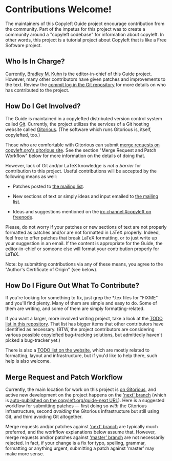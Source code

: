 # Contributions Welcome!

The maintainers of this Copyleft Guide project encourage contribution from
the community.  Part of the impetus for this project was to create a
community around a "copyleft codebase" for information about copyleft.  In
other words, this project is a tutorial project about Copyleft that is like a
Free Software project.

## Who Is In Charge?

Currently, [Bradley M. Kuhn](http://ebb.org/bkuhn/) is the editor-in-chief of
this Guide project.  However, many other contributors have given patches and
improvements to the text.  Review the
[commit log in the Git repository](https://gitorious.org/copyleft-org/tutorial/commits/master)
for more details on who has contributed to the project.

## How Do I Get Involved?

The Guide is maintained in a copylefted distributed version control system called
[Git](http://git-scm.com/).  Currently, the project utilizes the services of
a  Git hosting website called [Gitorious](https://gitorious.org). (The
software which runs Gitorious is, itself, copylefted, too.)

Those who are comfortable with Gitorious can submit
[merge requests on copyleft.org's gitorious site](https://gitorious.org/copyleft-org/tutorial/merge_requests).
See the section "Merge Request and Patch Workflow" below for more information
on the details of doing that.

However, lack of Git and/or LaTeX knowledge is *not a barrier* for
contribution to this project.  Useful contributions will be accepted by the
following means as well:

  * Patches posted to
    [the mailing list](http://lists.copyleft.org/cgi-bin/mailman/listinfo/discuss).

  * New sections of text or simply ideas and input emailed to
    [the mailing list](http://lists.copyleft.org/cgi-bin/mailman/listinfo/discuss).

  * Ideas and suggestions mentioned on the
    [irc channel #copyleft on freenode](irc://irc.freenode.net/#copyleft).

Please, do not worry if your patches or new sections of text are not properly
formatted as patches and/or are not formatted in LaTeX properly.  Indeed,
feel free to offer patches that break LaTeX formatting, or to just write up
your suggestion in an email.  If the content is appropriate for the Guide,
the editor-in-chief or someone else will format your contribution properly
for LaTeX.

Note: by submitting contributions via any of these means, you agree to the
"Author's Certificate of Origin" (see below).

## How Do I Figure Out What To Contribute?

If you're looking for something to fix, just grep the *.tex files for "FIXME"
and you'll find plenty.  Many of them are simple and easy to do.  Some of
them are writing, and some of them are simply formatting-related.

If you want a larger, more involved writing project, take a look at the
[TODO list in this repository](TODO.md).  That list has bigger items that
other contributors have identified as necessary.  (BTW, the project
contributors are considering various possible copylefted bug-tracking
solutions, but admittedly haven't picked a bug-tracker yet.)

There is also a [TODO list on the website](https://copyleft.org/todo/), which
are mostly related to formatting, layout and infrastructure, but if you'd
like to help there, such help is also welcome.

## Merge Request and Patch Workflow

Currently, the main location for work on this project is
[on Gitorious](https://gitorious.org/copyleft-org/tutorial), and active new
development on the project happens on the
['next' branch](https://gitorious.org/copyleft-org/tutorial/source/next:)
(which is
[auto-published on the copyleft.org/guide-next URL](https://copyleft.org/guide-next/)).
Here is a suggested workflow for submitting patches &mdash; first doing so
*with* the Gitorious infrastructure, second *avoiding* the Gitorious
infrastructure but still using Git, and third avoiding Git altogether.

Merge requests and/or patches against
['next' branch](https://gitorious.org/copyleft-org/tutorial/source/next:) are
typically much preferred, and the workflow explanations below assume that.
However, merge requests and/or patches against
['master' branch](https://gitorious.org/copyleft-org/tutorial/source/master:)
are not necessarily rejected.  In fact, if your change is a fix for typo,
spelling, grammar, formatting or anything urgent, submitting a patch against
'master' may make more sense.

